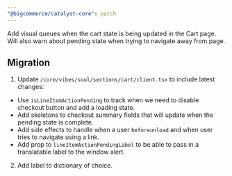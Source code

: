 ```yaml
---
"@bigcommerce/catalyst-core": patch
---
```


Add visual queues when the cart state is being updated in the Cart page. Will also warn about pending state when trying to navigate away from page.

## Migration

1. Update `/core/vibes/soul/sections/cart/client.tsx` to include latest changes:
  - Use `isLineItemActionPending` to track when we need to disable checkout button and add a loading state.
  - Add skeletons to checkout summary fields that will update when the pending state is complete.
  - Add side effects to handle when a user `beforeunload` and when user tries to navigate using a link.
  - Add prop to `lineItemActionPendingLabel` to be able to pass in a translatable label to the window alert.
2. Add label to dictionary of choice.
